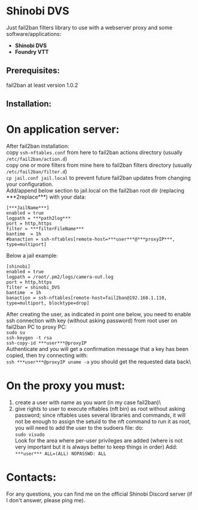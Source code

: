 # Shinobi DVS
Just fail2ban filters library to use with a webserver proxy and some software/applications:
* **Shinobi DVS**
* **Foundry VTT**

## Prerequisites:
fail2ban at least version 1.0.2

## Installation:
# On application server:
After fail2ban installation:\
copy `ssh-nftables.conf` from here to fail2ban actions directory (usually `/etc/fail2ban/action.d`)\
copy one or more filters from mine here to fail2ban filters directory (usually `/etc/fail2ban/filter.d`)\
`cp jail.conf jail.local` to prevent future fail2ban updates from changing your configuration.\
Add/append below section to jail.local on the fail2ban root dir (replacing \*\*\*2replace\*\*\*) with your data:
```
[***JailName***]
enabled = true
logpath = ***path2log***
port = http,https
filter = ***filterFileName***
bantime  = 1h
#banaction = ssh-nftables[remote-host=***user***@***proxyIP***, type=multiport]
```
Below a jail example:
```
[shinobi]
enabled = true
logpath = /root/.pm2/logs/camera-out.log
port = http,https
filter = shinobi_DVS
bantime  = 1h
banaction = ssh-nftables[remote-host=fail2ban@192.168.1.110, type=multiport, blocktype=drop]
```
After creating the user, as indicated in point one below, you need to enable ssh connection with key (without asking password) from root user on fail2ban PC to proxy PC:\
`sudo su`\
`ssh-keygen -t rsa`\
`ssh-copy-id ***user***@proxyIP`\
Authenticate and you will get a confirmation message that a key has been copied, then try connecting with:\
`ssh ***user***@proxyIP uname -a`
you should get the requested data back\
# On the proxy you must:
1) create a user with name as you want (in my case fail2ban)\
2) give rights to user to execute nftables (nft bin) as root without asking password; since nftables uses several libraries and commands, it will not be enough to assign the setuid to the nft command to run it as root, you will need to add the user to the sudoers file:
do:\
`sudo visudo`\
Look for the area where per-user privileges are added (where is not very important but it is always better to keep things in order)
Add:\
`***user*** ALL=(ALL) NOPASSWD: ALL`

# Contacts:
For any questions, you can find me on the official Shinobi Discord server (if I don't answer, please ping me).
